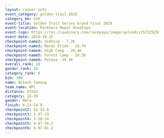 ```yaml
---
layout: runner-info 
event_category: golden-trail-2019 
category_km: 42K 
event-title: Golden Trail Series Grand Final 2019 
event-location: Pockhara Nepal Himalaya 
event-logo: https://res.cloudinary.com/raceyaya/image/upload/v1572252502/logo/goldentrail-2019_k6n0ge.jpg 
event-date: 2019-10-25 
checkpoint-name2: Sidhing - 7.2K 
checkpoint-name3: Mardi Pride - 10.7K 
checkpoint-name4: High Camp - 20.4K 
checkpoint-name5: Forest Camp - 28.5K 
checkpoint-name6: Potana -39.3K 
overall_rank: 18
gender_rank: 16
category_rank: 9
bib: 106
name: Bikash Tamang
team_name: NPL
distance: GTS42
category: 18-39
gender: Male
finish: 6-21-14.9
checkpoint2: 52-51.6
checkpoint3: 1-37-33
checkpoint4: 3-18-14
checkpoint5: 4-47-34.2
checkpoint6: 6-07-01.2
---
```

